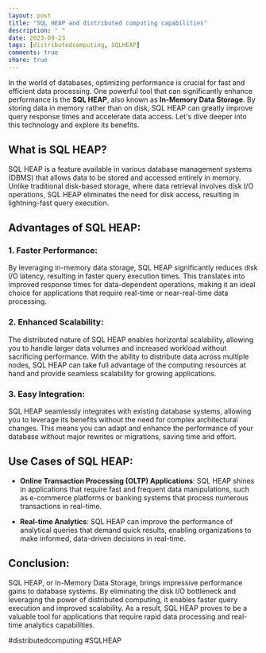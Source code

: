 ```yaml
---
layout: post
title: "SQL HEAP and distributed computing capabilities"
description: " "
date: 2023-09-23
tags: [distributedcomputing, SQLHEAP]
comments: true
share: true
---
```


In the world of databases, optimizing performance is crucial for fast and efficient data processing. One powerful tool that can significantly enhance performance is the **SQL HEAP**, also known as **In-Memory Data Storage**. By storing data in memory rather than on disk, SQL HEAP can greatly improve query response times and accelerate data access. Let's dive deeper into this technology and explore its benefits.

## What is SQL HEAP?

SQL HEAP is a feature available in various database management systems (DBMS) that allows data to be stored and accessed entirely in memory. Unlike traditional disk-based storage, where data retrieval involves disk I/O operations, SQL HEAP eliminates the need for disk access, resulting in lightning-fast query execution.

## Advantages of SQL HEAP:

### 1. Faster Performance:
By leveraging in-memory data storage, SQL HEAP significantly reduces disk I/O latency, resulting in faster query execution times. This translates into improved response times for data-dependent operations, making it an ideal choice for applications that require real-time or near-real-time data processing.

### 2. Enhanced Scalability:
The distributed nature of SQL HEAP enables horizontal scalability, allowing you to handle larger data volumes and increased workload without sacrificing performance. With the ability to distribute data across multiple nodes, SQL HEAP can take full advantage of the computing resources at hand and provide seamless scalability for growing applications.

### 3. Easy Integration:
SQL HEAP seamlessly integrates with existing database systems, allowing you to leverage its benefits without the need for complex architectural changes. This means you can adapt and enhance the performance of your database without major rewrites or migrations, saving time and effort.

## Use Cases of SQL HEAP:

- **Online Transaction Processing (OLTP) Applications**: SQL HEAP shines in applications that require fast and frequent data manipulations, such as e-commerce platforms or banking systems that process numerous transactions in real-time.

- **Real-time Analytics**: SQL HEAP can improve the performance of analytical queries that demand quick results, enabling organizations to make informed, data-driven decisions in real-time.

## Conclusion:

SQL HEAP, or In-Memory Data Storage, brings impressive performance gains to database systems. By eliminating the disk I/O bottleneck and leveraging the power of distributed computing, it enables faster query execution and improved scalability. As a result, SQL HEAP proves to be a valuable tool for applications that require rapid data processing and real-time analytics capabilities.

#distributedcomputing #SQLHEAP